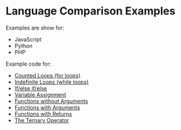 # Language Comparison Examples

Examples are show for:

- JavaScript
- Python
- PHP

Example code for:

- [Counted Loops (for loops)](counted-for-loops.md)
- [Indefinite Loops (while loops)](indefinite-while-loops.md)
- [If/else if/else](if-statements.md)
- [Variable Assignment](variable-assignment.md)
- [Functions without Arguments](functions-with-no-arguments.md)
- [Functions with Arguments](functions-with-arguments.md)
- [Functions with Returns](functions-with-returns.md)
- [The Ternary Operator](ternary-operator.md)